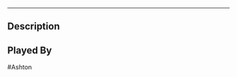 --------------------------------------------------------------------------------
## Description

## Played By
#Ashton